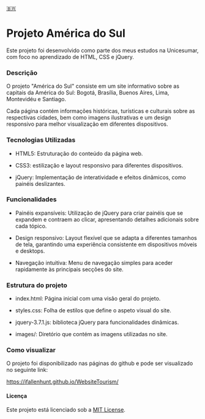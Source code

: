 [🇧🇷️]()
# Projeto América do Sul

Este projeto foi desenvolvido como parte dos meus estudos na Unicesumar, com foco no aprendizado de HTML, CSS e jQuery.

### Descrição

O projeto "América do Sul" consiste em um site informativo sobre as capitais da América do Sul: Bogotá, Brasília, Buenos Aires, Lima, Montevidéu e Santiago. 

Cada página contém informações históricas, turísticas e culturais sobre as respectivas cidades, bem como imagens ilustrativas e um design responsivo para melhor visualização em diferentes dispositivos.

### Tecnologias Utilizadas

* HTML5: Estruturação do conteúdo da página web.

* CSS3: estilização e layout responsivo para diferentes dispositivos.

* jQuery: Implementação de interatividade e efeitos dinâmicos, como painéis deslizantes.

### Funcionalidades

* Painéis expansíveis: Utilização de jQuery para criar painéis que se expandem e contraem ao clicar, apresentando detalhes adicionais sobre cada tópico.

* Design responsivo: Layout flexível que se adapta a diferentes tamanhos de tela, garantindo uma experiência consistente em dispositivos móveis e desktops.

* Navegação intuitiva: Menu de navegação simples para aceder rapidamente às principais secções do site.

### Estrutura do projeto

* index.html: Página inicial com uma visão geral do projeto.

* styles.css: Folha de estilos que define o aspeto visual do site.

* jquery-3.7.1.js: biblioteca jQuery para funcionalidades dinâmicas.

* images/: Diretório que contém as imagens utilizadas no site.

### Como visualizar
O projeto foi disponibilizado nas páginas do github e pode ser visualizado no seguinte link: 

https://ifallenhunt.github.io/WebsiteTourism/

#### Licença

Este projeto está licenciado sob a [MIT License]().